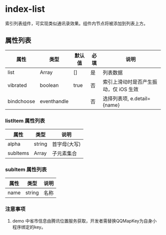 # index-list

索引列表组件，可实现类似通讯录效果。组件内节点将被添加到列表上方。

## 属性列表

| 属性       | 类型            | 默认值 | 必填 | 说明                                  |
| ---------- | --------------- | ------ | ---- | ------------------------------------- |
| list       | Array<listItem> | []     | 是   | 列表数据                              |
| vibrated   | boolean         | true   | 否   | 索引上滑动时是否产生振动，仅 iOS 生效 |
| bindchoose | eventhandle     |      |   否   | 选择列表项, e.detail={name}           |

### listItem 属性列表

| 属性     | 类型           | 说明         |
| -------- | -------------- | ------------ |
| alpha    | string         | 首字母(大写) |
| subItems | Array<subItem> | 子元素集合   |

### subItem 属性列表

| 属性 | 类型   | 说明 |
| ---- | ------ | ---- |
| name | string | 名称 |

### 注意事项

1. demo 中省市信息由腾讯位置服务获取，开发者需替换QQMapKey为自身小程序绑定的key。
